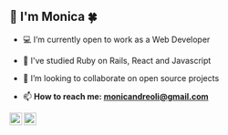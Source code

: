 ## 👋 I'm Monica 🍀 

- 💻 I’m currently open to work as a Web Developer 
- 🌱 I've studied Ruby on Rails, React and Javascript 
- 👯 I’m looking to collaborate on open source projects

-  📫 **How to reach me: monicandreoli@gmail.com** 

<a target="_blank" href="www.linkedin.com/in/monicandreoli"><img align="left" alt="LinkdeIN" width="22px" src="https://cdn.jsdelivr.net/npm/simple-icons@v3/icons/linkedin.svg" /></a> <a target="_blank" href="mailto:monicandreoli@gmail.com">
  <img align="left" alt="Gmail" width="22px" src="https://cdn.jsdelivr.net/npm/simple-icons@v3/icons/gmail.svg" />
</a>
